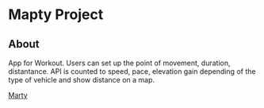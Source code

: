 # Mapty Project

## About

App for Workout. Users can set up the point of movement, duration, distantance. API is counted to speed, pace, elevation gain depending of the type of vehicle and show distance on a map.

[Marty](https://charleswein.github.io/course-js-jonas/Mapty/)
